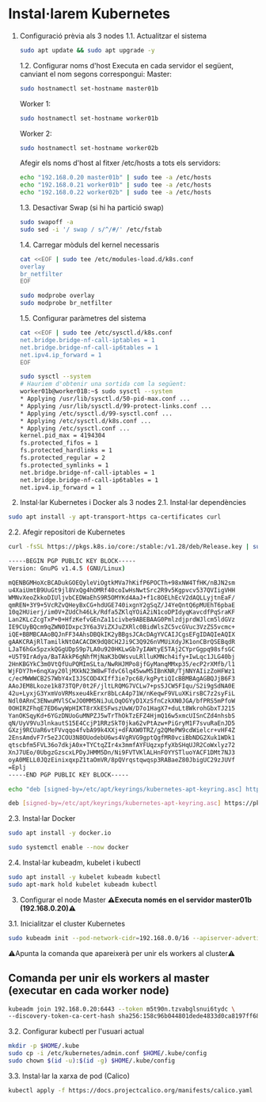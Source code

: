# Instal·larem Kubernetes
1. Configuració prèvia als 3 nodes
   1.1. Actualitzar el sistema
   ```bash
   sudo apt update && sudo apt upgrade -y
   ```
   1.2. Configurar noms d'host
   Executa en cada servidor el següent, canviant el nom segons correspongui:
   Master:
   ```bash
   sudo hostnamectl set-hostname master01b
   ```
   Worker 1:
   ```bash
   sudo hostnamectl set-hostname worker01b
   ```
   Worker 2:
   ```bash
   sudo hostnamectl set-hostname worker02b
   ```

   Afegir els noms d'host al fitxer /etc/hosts a tots els servidors:
   ```bash
   echo "192.168.0.20 master01b" | sudo tee -a /etc/hosts
   echo "192.168.0.21 worker01b" | sudo tee -a /etc/hosts
   echo "192.168.0.22 worker02b" | sudo tee -a /etc/hosts
   ```
   1.3. Desactivar Swap (si hi ha partició swap)
   ```bash
   sudo swapoff -a
   sudo sed -i '/ swap / s/^/#/' /etc/fstab
   ```

   1.4. Carregar mòduls del kernel necessaris
   ```bash
   cat <<EOF | sudo tee /etc/modules-load.d/k8s.conf
   overlay
   br_netfilter
   EOF

   sudo modprobe overlay
   sudo modprobe br_netfilter
   ```

   1.5. Configurar paràmetres del sistema
   ```bash
   cat <<EOF | sudo tee /etc/sysctl.d/k8s.conf
   net.bridge.bridge-nf-call-iptables = 1
   net.bridge.bridge-nf-call-ip6tables = 1
   net.ipv4.ip_forward = 1
   EOF

   sudo sysctl --system
   # Hauriem d'obtenir una sortida com la següent:
   worker01b@worker01B:~$ sudo sysctl --system
   * Applying /usr/lib/sysctl.d/50-pid-max.conf ...
   * Applying /usr/lib/sysctl.d/99-protect-links.conf ...
   * Applying /etc/sysctl.d/99-sysctl.conf ...
   * Applying /etc/sysctl.d/k8s.conf ...
   * Applying /etc/sysctl.conf ...
   kernel.pid_max = 4194304
   fs.protected_fifos = 1
   fs.protected_hardlinks = 1
   fs.protected_regular = 2
   fs.protected_symlinks = 1
   net.bridge.bridge-nf-call-iptables = 1
   net.bridge.bridge-nf-call-ip6tables = 1
   net.ipv4.ip_forward = 1
   ```

2. Instal·lar Kubernetes i Docker als 3 nodes
2.1. Instal·lar dependències
```bash
sudo apt install -y apt-transport-https ca-certificates curl
```

2.2. Afegir repositori de Kubernetes
```bash
curl -fsSL https://pkgs.k8s.io/core:/stable:/v1.28/deb/Release.key | sudo tee /etc/apt/keyrings/kubernetes-apt-keyring.asc

-----BEGIN PGP PUBLIC KEY BLOCK-----
Version: GnuPG v1.4.5 (GNU/Linux)

mQENBGMHoXcBCADukGOEQyleViOgtkMVa7hKifP6POCTh+98xNW4TfHK/nBJN2sm
u4XaiUmtB9UuGt9jl8VxQg4hOMRf40coIwHsNwtSrc2R9v5Kgpvcv537QVIigVHH
WMNvXeoZkkoDIUljvbCEDWaEhS9R5OMYKd4AaJ+f1c8OELhEcV2dAQLLyjtnEaF/
qmREN+3Y9+5VcRZvQHeyBxCG+hdUGE740ixgnY2gSqZ/J4YeQntQ6pMUEhT6pbaE
10q2HUierj/im0V+ZUdCh46Lk/Rdfa5ZKlqYOiA2iN1coDPIdyqKavcdfPqSraKF
Lan2KLcZcgTxP+0+HfzKefvGEnZa11civbe9ABEBAAG0PmlzdjprdWJlcm5ldGVz
IE9CUyBQcm9qZWN0IDxpc3Y6a3ViZXJuZXRlc0BidWlsZC5vcGVuc3VzZS5vcmc+
iQE+BBMBCAAoBQJnFF34AhsDBQkIK2yBBgsJCAcDAgYVCAIJCgsEFgIDAQIeAQIX
gAAKCRAjRlTamilkNtOACACDK9dQ8CH2Ji9C3Q926nVMUiXdyJK1onCBrQSEBqdR
LJaT6hGx5pzxkQGgUDpS9p7LA0u920HKLwGb7yIAWtyE5TAj2CYprGgpq98sfsGC
+U5T9IrAdya/BaTAkkP6gNhfMjNaK3bOWsvuLRlluKMNch4ify+IwLqc1JLG40bj
2HnKBGYkC3m0VtQfUuPQMImSLta/NwRHJMPo8jfGyManqMMxp35/ecP2rXMfb/l1
WjFDY7h+6nqXay20ljMXkN23W8wFTdvC6lq45wwM5IBnKNR/TjNNYAIizZoHFWz1
c/ecMWWWCB2S7WbY4xI3JSCOD4XIff3ie7pc68/kgPytiQIcBBMBAgAGBQJjB6F3
AAoJEM8Lkoze1k873TQP/0t2F/jltLRQMG7VCLw7+ps5JCW5FIqu/S2i9gSdNA0E
42u+LyxjG3YxmVoVRMsxeu4kErxr8bLcA4p71W/nKeqwF9VLuXKirsBC7z2syFiL
Ndl0ARnC3ENwuMVlSCwJO0MM5NiJuLOqOGYyD1XzSfnCzkXN0JGA/bfPRS5mPfoW
0OHIRZFhqE7ED6wyWpHIKT8rXkESFwszUwW/D7o1HagX7+duLt8WkrohGbxTJ215
YanOKSqyKd+6YGzDNUoGuMNPZJ5wTrThOkTzEFZ4HjmQ16w5xmcUISnCZd4nhsbS
qN/UyV9Vu3lnkautS15E4CcjP1RRzSkT0jka62vPtAzw+PiGryM1F7svuRaEnJD5
GXzj9RCUaR6vtFVvqqo4fvbA99k4XXj+dFAXW0TRZ/g2QMePW9cdWielcr+vHF4Z
2EnsAmdvF7r5e2JCOU3N8OUodebU6ws4VgRVG9gptQgfMR0vciBbNDG2Xuk1WDk1
qtscbfm5FVL36o7dkjA0x+TYCtqZIr4x3mmfAYFUqzxpfyXbSHqUJR2CoWxlyz72
XnJ7UEo/0UbgzGzscxLPDyJHMM5Dn/Ni9FVTVKlALHnFOYYSTluoYACF1DMt7NJ3
oyA0MELL0JQzEinixqxpZ1taOmVR/8pQVrqstqwqsp3RABaeZ80JbigUC29zJUVf
=Eplj
-----END PGP PUBLIC KEY BLOCK-----

echo "deb [signed-by=/etc/apt/keyrings/kubernetes-apt-keyring.asc] https://pkgs.k8s.io/core:/stable:/v1.28/deb/ /" | sudo tee /etc/apt/sources.list.d/kubernetes.list

deb [signed-by=/etc/apt/keyrings/kubernetes-apt-keyring.asc] https://pkgs.k8s.io/core:/stable:/v1.28/deb/ /
```

2.3. Instal·lar Docker
```bash
sudo apt install -y docker.io

sudo systemctl enable --now docker
```

2.4. Instal·lar kubeadm, kubelet i kubectl
```bash
sudo apt install -y kubelet kubeadm kubectl
sudo apt-mark hold kubelet kubeadm kubectl
```

3. Configurar el node Master
**⚠️Executa només en el servidor master01b (192.168.0.20)⚠️**

3.1. Inicialitzar el cluster Kubernetes
```bash
sudo kubeadm init --pod-network-cidr=192.168.0.0/16 --apiserver-advertise-address=192.168.0.20
```
⚠️Apunta la comanda que apareixerà per unir els workers al cluster⚠️
## Comanda per unir els workers al master (executar en cada worker node)
```bash
kubeadm join 192.168.0.20:6443 --token m5t90n.tzvabglsnui6tydc \
--discovery-token-ca-cert-hash sha256:158c96b044801dede4833d0ca8197ff687afa8fe58881372027353b4c1c0b108
```

3.2. Configurar kubectl per l'usuari actual
```bash
mkdir -p $HOME/.kube
sudo cp -i /etc/kubernetes/admin.conf $HOME/.kube/config
sudo chown $(id -u):$(id -g) $HOME/.kube/config
```

3.3. Instal·lar la xarxa de pod (Calico)
```bash
kubectl apply -f https://docs.projectcalico.org/manifests/calico.yaml
```
